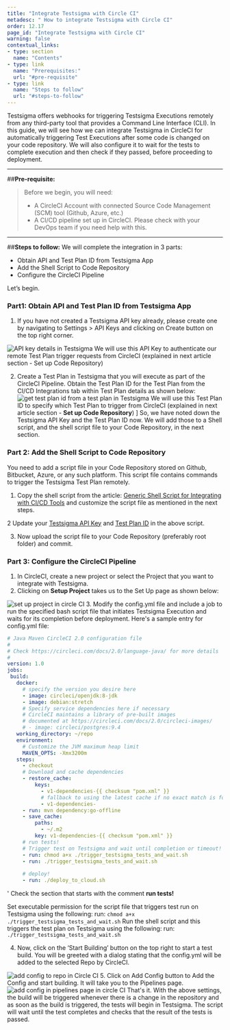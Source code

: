 ```yaml
---
title: "Integrate Testsigma with Circle CI"
metadesc: " How to integrate Testsigma with Circle CI"
order: 12.17
page_id: "Integrate Testsigma with Circle CI"
warning: false
contextual_links:
- type: section
  name: "Contents"
- type: link
  name: "Prerequisites:"
  url: "#pre-requisite"
- type: link
  name: "Steps to follow"
  url: "#steps-to-follow"
---
```

Testsigma offers webhooks for triggering Testsigma Executions remotely from any third-party tool that provides a Command Line Interface (CLI). In this guide, we will see how we can integrate Testsigma in CircleCI for automatically triggering Test Executions after some code is changed on your code repository. We will also configure it to wait for the tests to complete execution and then check if they passed, before proceeding to deployment.
 
---
##**Pre-requisite:**

>Before we begin, you will need:
>- A CircleCI Account with connected Source Code Management (SCM) tool (Github, Azure, etc.)
> - A CI/CD pipeline set up in CircleCI. Please check with your DevOps team if you need help with this.

---
##**Steps to follow:**
We will complete the integration in 3 parts:
* Obtain API and Test Plan ID from Testsigma App
* Add the Shell Script to Code Repository
* Configure the CircleCI Pipeline


Let’s begin.


### Part1: Obtain API and Test Plan ID from Testsigma App
1. If you have not created a Testsigma API key already, please create one by navigating to Settings > API Keys and clicking on Create button on the top right corner.

![API key details in Testsigma](https://docs.testsigma.com/images/circle-ci/api-key-details-testsigma.png)
We will use this API Key to authenticate our remote Test Plan trigger requests from CircleCI (explained in next article section - Set up Code Repository)

2. Create a Test Plan in Testsigma that you will execute as part of the CircleCI Pipeline. Obtain the Test Plan ID for the Test Plan from the CI/CD Integrations tab within Test Plan details as shown below:
![get test plan id from a test plan in Testsigma](https://docs.testsigma.com/images/circle-ci/get-test-plan-id-test-plan-testsigma.png)
We will use this Test Plan ID to specify which Test Plan to trigger from CircleCI (explained in next article section - **Set up Code Repository**)
]
So, we have noted down the Testsigma API Key and the Test Plan ID now. We will add those to a Shell script, and the shell script file to your Code Repository, in the next section.
 
### Part 2: Add the Shell Script to Code Repository
You need to add a script file in your Code Repository stored on Github, Bitbucket, Azure, or any such platform.
This script file contains commands to trigger the Testsigma Test Plan remotely.
1. Copy the shell script from the article: [Generic Shell Script for Integrating with CI/CD Tools](https://testsigma.com/docs/continuous-integration/shell-script/) and customize the script file as mentioned in the next steps.

2 Update your [Testsigma API Key](http://testsigma.com/docs/configuration/api-keys/) and [Test Plan ID](https://testsigma.com/docs/continuous-integration/get-test-plan-details/) in the above script.

3. Now upload the script file to your Code Repository (preferably root folder) and commit.
 
### Part 3: Configure the CircleCI Pipeline
1. In CircleCI, create a new project or select the Project that you want to integrate with Testsigma.
2. Clicking on **Setup Project** takes us to the Set Up page as shown below:

![set up project in circle CI](https://docs.testsigma.com/images/circle-ci/set-up-project-circle-ci.png)
3. Modify the config.yml file and include a job to run the specified bash script file that initiates Testsigma Execution and waits for its completion before deployment. Here's a sample entry for config.yml file:

```yaml
# Java Maven CircleCI 2.0 configuration file
#
# Check https://circleci.com/docs/2.0/language-java/ for more details
#
version: 1.0
jobs:
 build:
   docker:
     # specify the version you desire here
     - image: circleci/openjdk:8-jdk
     - image: debian:stretch
     # Specify service dependencies here if necessary
     # CircleCI maintains a library of pre-built images
     # documented at https://circleci.com/docs/2.0/circleci-images/
     # - image: circleci/postgres:9.4
   working_directory: ~/repo
   environment:
     # Customize the JVM maximum heap limit
     MAVEN_OPTS: -Xmx3200m
   steps:
     - checkout
     # Download and cache dependencies
     - restore_cache:
         keys:
           - v1-dependencies-{{ checksum "pom.xml" }}
           # fallback to using the latest cache if no exact match is found
           - v1-dependencies-
     - run: mvn dependency:go-offline
     - save_cache:
         paths:
           - ~/.m2
         key: v1-dependencies-{{ checksum "pom.xml" }}
     # run tests!
     # Trigger test on Testsigma and wait until completion or timeout!
     - run: chmod a+x ./trigger_testsigma_tests_and_wait.sh
     - run: ./trigger_testsigma_tests_and_wait.sh
    
     # deploy!
     - run: ./deploy_to_cloud.sh

```
'
Check the section that starts with the comment **run tests!**

Set executable permission for the script file that triggers test run on Testsigma using the following:
run: ```chmod a+x ./trigger_testsigma_tests_and_wait.sh```
Run the shell script and this triggers the test plan on Testsigma using the following: 
run: ```./trigger_testsigma_tests_and_wait.sh```
 
4. Now, click on the ‘Start Building’ button on the top right to start a test build. You will be greeted with a dialog stating that the config.yml will be added to the selected Repo by CircleCI.

![add config to repo in Circle CI](https://docs.testsigma.com/images/circle-ci/add-config-to-repo-circle-ci.png)
5. Click on Add Config button to Add the Config and start building. It will take you to the Pipelines page.
![add config in pipelines page in circle CI](https://docs.testsigma.com/images/circle-ci/add-config-pipelines-page-circle-CI.png)
That's it.
With the above settings, the build will be triggered whenever there is a change in the repository and as soon as the build is triggered, the tests will begin in Testsigma. The script will wait until the test completes and checks that the result of the tests is passed.
